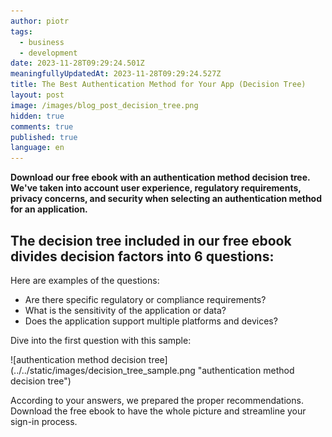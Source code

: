 ```yaml
---
author: piotr
tags:
  - business
  - development
date: 2023-11-28T09:29:24.501Z
meaningfullyUpdatedAt: 2023-11-28T09:29:24.527Z
title: The Best Authentication Method for Your App (Decision Tree)
layout: post
image: /images/blog_post_decision_tree.png
hidden: true
comments: true
published: true
language: en
---
```

**Download our free ebook with an authentication method decision tree. We've taken into account user experience, regulatory requirements, privacy concerns, and security when selecting an authentication method for an application.**

<EbookDynamic sectionTitle='Download the free ebook with a decision tree' ebookName='Optimise-Sign-In-Experience.pdf' ebookDescription='Answer 6 question to determine the best authentication method for your application.' ebookImage='/images/cover-sign-in-ebook.png' ebookAlt='Sign-In ebook cover' />

## The decision tree included in our free ebook divides decision factors into 6 questions:

Here are examples of the questions:

* Are there specific regulatory or compliance requirements?
* What is the sensitivity of the application or data?
* Does the application support multiple platforms and devices?

Dive into the first question with this sample:

<div className="image">![authentication method decision tree](../../static/images/decision_tree_sample.png "authentication method decision tree")</div>

According to your answers, we prepared the proper recommendations. Download the free ebook to have the whole picture and streamline your sign-in process.